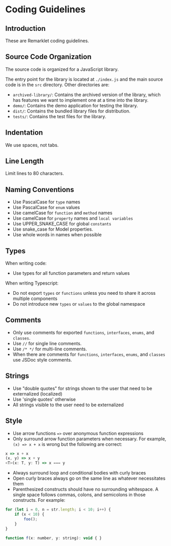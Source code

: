 # Coding Guidelines

## Introduction

These are Remarklet coding guidelines.

## Source Code Organization

The source code is organized for a JavaScript library.

The entry point for the library is located at `./index.js` and the main source code is in the `src` directory. Other directories are:

- `archived-library/`: Contains the archived version of the library, which has features we want to implement one at a time into the library.
- `demo/`: Contains the demo application for testing the library.
- `dist/`: Contains the bundled library files for distribution.
- `tests/`: Contains the test files for the library.

## Indentation

We use spaces, not tabs.

## Line Length

Limit lines to 80 characters.

## Naming Conventions

- Use PascalCase for `type` names
- Use PascalCase for `enum` values
- Use camelCase for `function` and `method` names
- Use camelCase for `property` names and `local variables`
- Use UPPER_SNAKE_CASE for global `constants`
- Use snake_case for Model properties.
- Use whole words in names when possible

## Types

When writing code:

- Use types for all function parameters and return values

When writing Typescript:

- Do not export `types` or `functions` unless you need to share it across multiple components
- Do not introduce new `types` or `values` to the global namespace

## Comments

- Only use comments for exported `functions`, `interfaces`, `enums`, and `classes`.
- Use `//` for single line comments.
- Use `/* */` for multi-line comments.
- When there are comments for `functions`, `interfaces`, `enums`, and `classes` use JSDoc style comments.

## Strings

- Use "double quotes" for strings shown to the user that need to be externalized (localized)
- Use 'single quotes' otherwise
- All strings visible to the user need to be externalized

## Style

- Use arrow functions `=>` over anonymous function expressions
- Only surround arrow function parameters when necessary. For example, `(x) => x + x` is wrong but the following are correct:

```javascript
x => x + x
(x, y) => x + y
<T>(x: T, y: T) => x === y
```

- Always surround loop and conditional bodies with curly braces
- Open curly braces always go on the same line as whatever necessitates them
- Parenthesized constructs should have no surrounding whitespace. A single space follows commas, colons, and semicolons in those constructs. For example:

```javascript
for (let i = 0, n = str.length; i < 10; i++) {
    if (x < 10) {
        foo();
    }
}

function f(x: number, y: string): void { }
```
